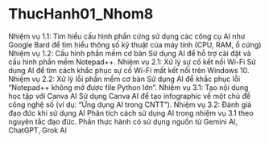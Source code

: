 # ThucHanh01_Nhom8
Nhiệm vụ 1.1: Tìm hiểu cấu hình phần cứng
sử dụng các công cụ AI như Google Bard để tìm hiểu thông số kỹ thuật của máy tính (CPU, RAM, ổ cứng)
Nhiệm vụ 1.2: Cấu hình phần mềm cơ bản
Sử dụng AI để hỗ trợ cài đặt và cấu hình phần mềm Notepad++.
Nhiệm vụ 2.1: Xử lý sự cố kết nối Wi-Fi
Sử dụng AI để tìm cách khắc phục sự cố Wi-Fi mất kết nối trên Windows 10.
Nhiệm vụ 2.2: Xử lý lỗi phần mềm cơ bản
Sử dụng AI để khắc phục lỗi “Notepad++ không mở được file Python lớn”.
Nhiệm vụ 3.1: Tạo nội dung học tập với Canva AI
Sử dụng Canva AI để tạo infographic về một chủ đề công nghệ số (ví dụ: “Ứng dụng AI trong CNTT”).
Nhiệm vụ 3.2: Đánh giá đạo đức khi sử dụng AI
Phân tích cách sử dụng AI trong nhiệm vụ 3.1 theo nguyên tắc đạo đức.
Phần thực hành có sử dụng nguồn từ Gemini AI, ChatGPT, Grok AI

